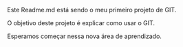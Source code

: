 Este Readme.md está sendo o meu primeiro projeto de GIT.

O objetivo deste projeto é explicar como usar o GIT.

Esperamos começar nessa nova área de aprendizado.
